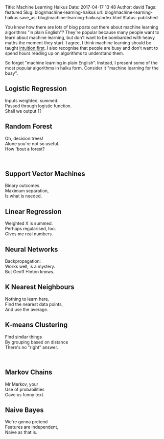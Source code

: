 Title: Machine Learning Haikus
Date: 2017-04-17 13:48
Author: david
Tags: featured
Slug: blog/machine-learning-haikus
url: blog/machine-learning-haikus
save_as: blog/machine-learning-haikus/index.html
Status: published

You know how there are lots of blog posts out there about machine
learning algorithms "in plain English"? They're popular because many
people want to learn about machine learning, but don't want to be
bombarded with heavy maths the moment they start. I agree, I think
machine learning should be taught [intuition first](/blog/intuition-first-machine-learning/).
I also recognise that people are busy and don't want to spend hours
reading up on algorithms to understand them.

So forget "machine learning in plain English". Instead, I present some
of the most popular algorithms in haiku form. Consider it "machine
learning for the busy".


## Logistic Regression

Inputs weighted, summed.  
Passed through logistic function.  
Shall we output 1?


## Random Forest

Oh, decision trees!  
Alone you're not so useful.  
How 'bout a forest?

 

## Support Vector Machines

Binary outcomes.  
Maximum separation,  
Is what is needed.


## Linear Regression

Weighted X is summed.  
Perhaps regularised, too.  
Gives me real numbers.

## Neural Networks

Backpropagation:  
Works well, is a mystery.  
But Geoff Hinton knows.

## K Nearest Neighbours

Nothing to learn here.  
Find the nearest data points,  
And use the average.

## K-means Clustering

Find similar things  
By grouping based on distance  
There's no "right" answer.

 

## Markov Chains

Mr Markov, your  
Use of probabilities  
Gave us funny text.


## Naive Bayes

We're gonna pretend  
Features are independent,  
Naive as that is.

